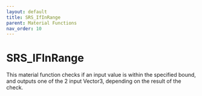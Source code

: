 ```yaml
---
layout: default
title: SRS_IfInRange
parent: Material Functions
nav_order: 10
---
```


# SRS_IFInRange
This material function checks if an input value is within the specified bound, and outputs one of the 2 input Vector3, depending on the result of the check.
